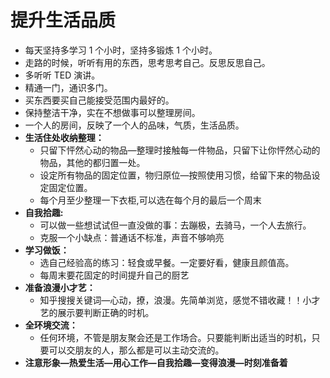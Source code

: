 # 提升生活品质

- 每天坚持多学习 1 个小时，坚持多锻炼 1 个小时。
- 走路的时候，听听有用的东西，思考思考自己。反思反思自己。
- 多听听 TED 演讲。
- 精通一门，通识多门。
- 买东西要买自己能接受范围内最好的。
- 保持整洁干净，实在不想做事可以整理房间。
- 一个人的房间，反映了一个人的品味，气质，生活品质。
- **生活住处收纳整理：**
  - 只留下怦然心动的物品—整理时接触每一件物品，只留下让你怦然心动的物品，其他的都归置一处。
  - 设定所有物品的固定位置，物归原位—按照使用习惯，给留下来的物品设定固定位置。
  - 每个月至少整理一下衣柜,可以选在每个月的最后一个周末
- **自我拾趣:**
  - 可以做一些想试试但一直没做的事：去蹦极，去骑马，一个人去旅行。
  - 克服一个小缺点：普通话不标准，声音不够响亮
- **学习做饭：**
  - 选自己经验高的练习：轻食或早餐。一定要好看，健康且颜值高。
  - 每周末要花固定的时间提升自己的厨艺
- **准备浪漫小才艺：**
  - 知乎搜搜关键词—心动，撩，浪漫。先简单浏览，感觉不错收藏！！小才艺的展示要判断正确的时机。
- **全环境交流：**
  - 任何环境，不管是朋友聚会还是工作场合。只要能判断出适当的时机，只要可以交朋友的人，那么都是可以主动交流的。
- **注意形象—热爱生活—用心工作—自我拾趣—变得浪漫—时刻准备着**

